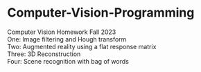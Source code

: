 # Computer-Vision-Programming
Computer Vision Homework Fall 2023  
One: Image filtering and Hough transform  
Two: Augmented reality using a flat response matrix  
Three: 3D Reconstruction  
Four: Scene recognition with bag of words 


